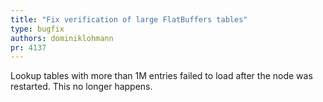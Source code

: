 ```yaml
---
title: "Fix verification of large FlatBuffers tables"
type: bugfix
authors: dominiklohmann
pr: 4137
---
```


Lookup tables with more than 1M entries failed to load after the node was
restarted. This no longer happens.
